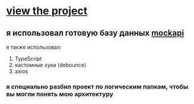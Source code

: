 # [view the project](https://projforcomp.vercel.app/)

## я использовал готовую базу данных [mockapi](https://mockapi.io/)

я также использовал:

1) TypeScript
2) кастомные хуки (debounce)
3) axios


### я специально разбил проект по логическим папкам, чтобы вы могли понять мою архитектуру
